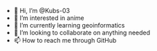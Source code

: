 - 👋 Hi, I’m @Kubs-03
- 👀 I’m interested in anime
- 🌱 I’m currently learning geoinformatics
- 💞️ I’m looking to collaborate on anything needed
- 📫 How to reach me through GitHub

<!---
Kubs-03/Kubs-03 is a ✨ special ✨ repository because its `README.md` (this file) appears on your GitHub profile.
You can click the Preview link to take a look at your changes.
--->
